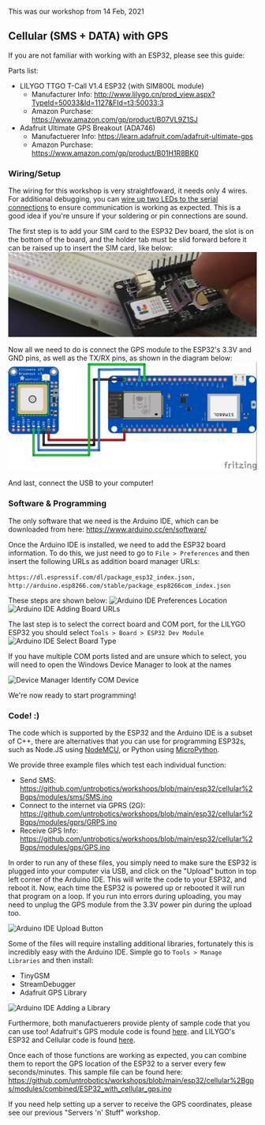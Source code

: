 This was our workshop from 14 Feb, 2021

## Cellular (SMS + DATA) with GPS

If you are not familiar with working with an ESP32, please see this guide: 

Parts list:
- LILYGO TTGO T-Call V1.4 ESP32 (with SIM800L module)
    - Manufacturer Info: http://www.lilygo.cn/prod_view.aspx?TypeId=50033&Id=1127&FId=t3:50033:3
    - Amazon Purchase: https://www.amazon.com/gp/product/B07VL9Z1SJ
- Adafruit Ultimate GPS Breakout (ADA746)
    - Manufactuerer Info: https://learn.adafruit.com/adafruit-ultimate-gps
    - Amazon Purchase: https://www.amazon.com/gp/product/B01H1R8BK0

### Wiring/Setup

The wiring for this workshop is very straightfoward, it needs only 4 wires. For additional debugging, you can [wire up two LEDs to the serial connections](https://github.com/untrobotics/workshops/blob/main/esp32/cellular%2Bgps/diagrams/serial-leds.jpg)
 to ensure communication is working as expected. This is a good idea if you're unsure if your soldering or pin connections are sound.
 
The first step is to add your SIM card to the ESP32 Dev board, the slot is on the bottom of the board, and the holder tab must be slid forward before it can be raised up to insert the SIM card, like below:
![Inserted SIM Card](diagrams/inserted-sim.jpg)


Now all we need to do is connect the GPS module to the ESP32's 3.3V and GND pins, as well as the TX/RX pins, as shown in the diagram below:
![Wiring Diagram](diagrams/esp32-ttgo%2Bgps.jpg)

And last, connect the USB to your computer!


### Software & Programming

The only software that we need is the Arduino IDE, which can be downloaded from here: https://www.arduino.cc/en/software/

Once the Arduino IDE is installed, we need to add the ESP32 board information. To do this, we just need to go to `File > Preferences` and then insert the following URLs as addition board manager URLs:

```https://dl.espressif.com/dl/package_esp32_index.json, http://arduino.esp8266.com/stable/package_esp8266com_index.json```

These steps are shown below:
![Arduino IDE Preferences Location](diagrams/arduino/arduino-ide-preferences-location.jpg)
![Arduino IDE Adding Board URLs](diagrams/arduino/arduino-ide-board-urls.jpg)

The last step is to select the correct board and COM port, for the LILYGO ESP32 you should select `Tools > Board > ESP32 Dev Module`
![Arduino IDE Select Board Type](diagrams/arduino/arduino-ide-esp32.jpg)

If you have multiple COM ports listed and are unsure which to select, you will need to open the Windows Device Manager to look at the names

![Device Manager Identify COM Device](diagrams/general/device-manager-com.jpg)

We're now ready to start programming!

### Code! :)
The code which is supported by the ESP32 and the Arduino IDE is a subset of C++, there are alternatives that you can use for programming ESP32s, such as Node.JS using [NodeMCU](https://www.nodemcu.com/), or Python using [MicroPython](https://micropython.org/).

We provide three example files which test each individual function:
- Send SMS: https://github.com/untrobotics/workshops/blob/main/esp32/cellular%2Bgps/modules/sms/SMS.ino
- Connect to the internet via GPRS (2G): https://github.com/untrobotics/workshops/blob/main/esp32/cellular%2Bgps/modules/gprs/GRPS.ino
- Receive GPS Info: https://github.com/untrobotics/workshops/blob/main/esp32/cellular%2Bgps/modules/gps/GPS.ino

In order to run any of these files, you simply need to make sure the ESP32 is plugged into your computer via USB, and click on the "Upload" button in top left corner of the Arduino IDE. This will write the code to your ESP32, and reboot it. Now, each time the ESP32 is powered up or rebooted it will run that program on a loop. If you run into errors during uploading, you may need to unplug the GPS module from the 3.3V power pin during the upload too.

![Arduino IDE Upload Button](diagrams/arduino/arduino-ide-upload-button.jpg)

Some of the files will require installing additional libraries, fortunately this is incredibly easy with the Arduino IDE. Simple go to `Tools > Manage Libraries` and then install:
- TinyGSM
- StreamDebugger
- Adafruit GPS Library

![Arduino IDE Adding a Library](diagrams/arduino/arduino-ide-installing-a-library.jpg)

Furthermore, both manufactuerers provide plenty of sample code that you can use too! Adafruit's GPS module code is found [here](https://github.com/adafruit/Adafruit_GPS). and LILYGO's ESP32 and Cellular code is found [here](https://github.com/Xinyuan-LilyGO/LilyGo-T-Call-SIM800).

Once each of those functions are working as expected, you can combine them to report the GPS location of the ESP32 to a server every few seconds/minutes. This sample file can be found here: https://github.com/untrobotics/workshops/blob/main/esp32/cellular%2Bgps/modules/combined/ESP32_with_cellular_gps.ino

If you need help setting up a server to receive the GPS coordinates, please see our previous "Servers 'n' Stuff" workshop.
